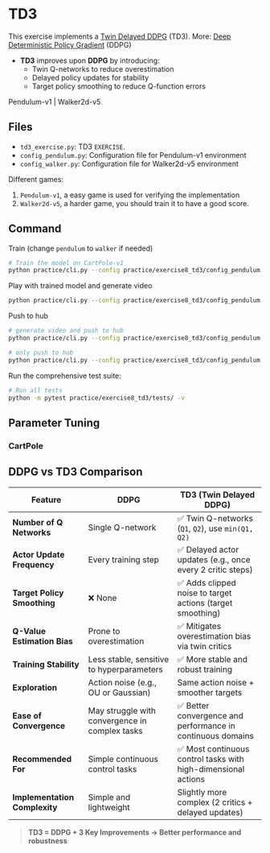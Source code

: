 # TD3

This exercise implements a [Twin Delayed DDPG](https://arxiv.org/pdf/1802.09477) (TD3).
More: [Deep Deterministic Policy Gradient](https://arxiv.org/abs/1509.02971) (DDPG)

- **TD3** improves upon **DDPG** by introducing:
  - Twin Q-networks to reduce overestimation
  - Delayed policy updates for stability
  - Target policy smoothing to reduce Q-function errors

Pendulum-v1 | Walker2d-v5

## Files
- `td3_exercise.py`: TD3 `EXERCISE`.
- `config_pendulum.py`: Configuration file for Pendulum-v1 environment
- `config_walker.py`: Configuration file for Walker2d-v5 environment

Different games:
1. `Pendulum-v1`, a easy game is used for verifying the implementation
2. `Walker2d-v5`, a harder game, you should train it to have a good score.


## Command
Train (change `pendulum` to `walker` if needed)
```bash
# Train the model on CartPole-v1
python practice/cli.py --config practice/exercise8_td3/config_pendulum.py
```

Play with trained model and generate video
```bash
python practice/cli.py --config practice/exercise8_td3/config_pendulum.py --mode play
```

Push to hub
```bash
# generate video and push to hub
python practice/cli.py --config practice/exercise8_td3/config_pendulum.py --mode push_to_hub --username myuser

# only push to hub
python practice/cli.py --config practice/exercise8_td3/config_pendulum.py --mode push_to_hub --username myuser --skip_play
```

Run the comprehensive test suite:
```bash
# Run all tests
python -m pytest practice/exercise8_td3/tests/ -v
```

## Parameter Tuning
### CartPole


## DDPG vs TD3 Comparison

| Feature                     | DDPG                                             | TD3 (Twin Delayed DDPG)                                       |
|-----------------------------|--------------------------------------------------|----------------------------------------------------------------|
| **Number of Q Networks**    | Single Q-network                                 | ✅ Twin Q-networks (`Q1`, `Q2`), use `min(Q1, Q2)`              |
| **Actor Update Frequency**  | Every training step                              | ✅ Delayed actor updates (e.g., once every 2 critic steps)      |
| **Target Policy Smoothing** | ❌ None                                           | ✅ Adds clipped noise to target actions (target smoothing)      |
| **Q-Value Estimation Bias** | Prone to overestimation                          | ✅ Mitigates overestimation bias via twin critics               |
| **Training Stability**      | Less stable, sensitive to hyperparameters        | ✅ More stable and robust training                              |
| **Exploration**             | Action noise (e.g., OU or Gaussian)              | Same action noise + smoother targets                           |
| **Ease of Convergence**     | May struggle with convergence in complex tasks   | ✅ Better convergence and performance in continuous domains     |
| **Recommended For**         | Simple continuous control tasks                  | ✅ Most continuous control tasks with high-dimensional actions  |
| **Implementation Complexity** | Simple and lightweight                          | Slightly more complex (2 critics + delayed updates)             |

> **TD3 = DDPG + 3 Key Improvements → Better performance and robustness**
